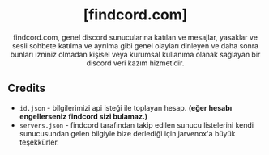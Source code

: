 <div align="center">

# [findcord.com]
 
findcord.com, genel discord sunucularına katılan ve mesajlar, yasaklar ve sesli sohbete katılma ve ayrılma gibi genel olayları dinleyen ve daha sonra bunları izniniz olmadan kişisel veya kurumsal kullanıma olanak sağlayan bir discord veri kazım hizmetidir.

</div>

## Credits

- `id.json` - bilgilerimizi api isteği ile toplayan hesap.  **(eğer hesabı engellerseniz findcord sizi bulamaz.)**
- `servers.json` - findcord tarafından takip edilen sunucu listelerini kendi sunucusundan gelen bilgiyle bize derlediği için jarvenox'a büyük teşekkürler.
  

